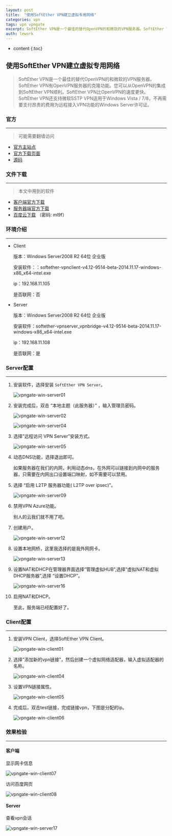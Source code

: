```yaml
---
layout: post
title:  "使用SoftEther VPN建立虚拟专用网络"
categories: vpn
tags: vpn vpngate
excerpt: SoftEther VPN是一个最佳的替代OpenVPN的和微软的VPN服务器。SoftEther VPN有OpenVPN服务器的克隆功能。您可以从OpenVPN的集成到SoftEther VPN顺利。SoftEther VPN比OpenVPN的速度更快。SoftEther VPN还支持微软SSTP VPN适用于Windows Vista / 7/8，不再需要支付昂贵的费用为远程接入VPN功能的Windows Server许可证。
auth: lework
---
```


* content
{:toc}

## 使用SoftEther VPN建立虚拟专用网络

> SoftEther VPN是一个最佳的替代OpenVPN的和微软的VPN服务器。SoftEther VPN有OpenVPN服务器的克隆功能。您可以从OpenVPN的集成到SoftEther VPN顺利。SoftEther VPN比OpenVPN的速度更快。SoftEther VPN还支持微软SSTP VPN适用于Windows Vista / 7/8，不再需要支付昂贵的费用为远程接入VPN功能的Windows Server许可证。

### 官方
---

> 可能需要翻墙访问

- [官方主站点](http://www.vpngate.net/cn/)
- [官方下载页面](http://www.vpngate.net/cn/)
- [源码](https://github.com/SoftEtherVPN/SoftEtherVPN/)

### 文件下载
---

> 本文中用到的软件

- [客户端官方下载](http://www.softether-download.com/files/softether/v4.12-9514-beta-2014.11.17-tree/Windows/SoftEther_VPN_Client/softether-vpnclient-v4.12-9514-beta-2014.11.17-windows-x86_x64-intel.exe)
- [服务器端官方下载](http://jp.softether-download.com/files/softether/v4.12-9514-beta-2014.11.17-tree/Windows/SoftEther_VPN_Server_and_VPN_Bridge/softether-vpnserver_vpnbridge-v4.12-9514-beta-2014.11.17-windows-x86_x64-intel.exe)
- [百度云下载](http://pan.baidu.com/s/1sjAwEHv) （密码: ml9f）

### 环境介绍
---
- Client

	版本：Windows Server2008 R2 64位 企业版
	
	安装软件：：softether-vpnclient-v4.12-9514-beta-2014.11.17-windows-x86_x64-intel.exe
	
	ip：192.168.11.105
	
	是否联网：否

- Server

	版本：Windows Server2008 R2 64位 企业版
	
	安装软件：softether-vpnserver_vpnbridge-v4.12-9514-beta-2014.11.17-windows-x86_x64-intel.exe
	
	ip：192.168.11.108
	
	是否联网：是

### Server配置
---

1. 安装软件，选择安装 `SoftEther VPN Server`。

	![vpngate-win-server01](/assets/images/vpn/vpngate-win-server01.jpg)

1. 安装完成后，双击 “本地主题（此服务器）” ，输入管理员密码。

	![vpngate-win-server02](/assets/images/vpn/vpngate-win-server02.jpg)

	![vpngate-win-server04](/assets/images/vpn/vpngate-win-server04.jpg)

1. 选择”远程访问 VPN Server”安装方式。


	![vpngate-win-server05](/assets/images/vpn/vpngate-win-server05.jpg)


1. 动态DNS功能，选择退出即可。

	如果服务器在我们的内网，利用动态dns，在外网可以链接到内网中的服务器，只需要在内网出口设置端口映射，如不需要可以禁用。

1. 选择 “启用 L2TP 服务器功能( L2TP over ipsec)”。

	![vpngate-win-server09](/assets/images/vpn/vpngate-win-server09.jpg)

1. 禁用VPN Azure功能。

	别人的云我们就不用了吧。

1. 创建用户。

	![vpngate-win-server12](/assets/images/vpn/vpngate-win-server12.jpg)

1. 设置本地网桥，这里我选择的是我外网网卡。

	![vpngate-win-server13](/assets/images/vpn/vpngate-win-server13.jpg)

1. 设置NAT和DHCP在管理器界面选择”管理虚拟HUB”,选择”虚拟NAT和虚拟DHCP服务器”,选择 “设置DHCP”。

	![vpngate-win-server16](/assets/images/vpn/vpngate-win-server16.jpg)

1. 启用NAT和DHCP。

	至此，服务端已经配置好了。

### Client配置
---

1. 安装VPN Client，选择SoftEther VPN Client。

	![vpngate-win-client01](/assets/images/vpn/vpngate-win-client01.jpg)

1. 选择”添加新的vpn链接”，然后创建一个虚拟网络适配器，输入虚拟适配器的名称。

	![vpngate-win-client04](/assets/images/vpn/vpngate-win-client04.jpg)

1. 设置VPN链接属性。

	![vpngate-win-client05](/assets/images/vpn/vpngate-win-client05.jpg)

1. 完成后，双击test链接，完成链接vpn，下图是分配的ip。

	![vpngate-win-client06](/assets/images/vpn/vpngate-win-client06.jpg)

### 效果检验
---

#### 客户端
	
显示网卡信息
	
	
![vpngate-win-client07](/assets/images/vpn/vpngate-win-client07.jpg)
	
访问百度网页

![vpngate-win-client08](/assets/images/vpn/vpngate-win-client08.jpg)
	
#### Server
	
查看vpn会话
	
![vpngate-win-server17](/assets/images/vpn/vpngate-win-server17.jpg)